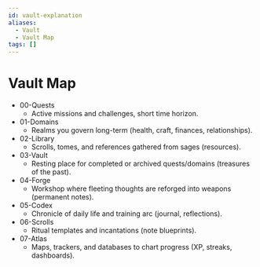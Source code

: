 ```yaml
---
id: vault-explanation
aliases:
  - Vault
  - Vault Map
tags: []
---
```

# ️Vault Map

- 00-Quests
  - Active missions and challenges, short time horizon.
- 01-Domains
  - Realms you govern long-term (health, craft, finances, relationships).
- 02-Library
  - Scrolls, tomes, and references gathered from sages (resources).
- 03-Vault
  - Resting place for completed or archived quests/domains (treasures of the past).
- 04-Forge
  - Workshop where fleeting thoughts are reforged into weapons (permanent notes).
- 05-Codex
  - Chronicle of daily life and training arc (journal, reflections).
- 06-Scrolls
  - Ritual templates and incantations (note blueprints).
- 07-Atlas
  - Maps, trackers, and databases to chart progress (XP, streaks, dashboards).
